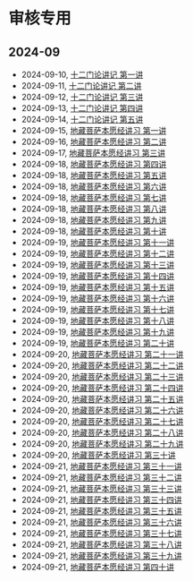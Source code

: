 # 审核专用

## 2024-09

- 2024-09-10, [十二门论讲记 第一讲](../jiangji/2024/09/10.md)
- 2024-09-11, [十二门论讲记 第二讲](../jiangji/2024/09/11.md)
- 2024-09-12, [十二门论讲记 第三讲](../jiangji/09/12.md)
- 2024-09-13, [十二门论讲记 第四讲](../jiangji/09/13.md)
- 2024-09-14, [十二门论讲记 第五讲](../jiangji/09/14.md)
- 2024-09-15, [地藏菩萨本愿经讲习 第一讲](../jiangji/dizangjing/10/1.md)
- 2024-09-16, [地藏菩萨本愿经讲习 第二讲](../jiangji/dizangjing/10/2.md)
- 2024-09-17, [地藏菩萨本愿经讲习 第三讲](../jiangji/dizangjing/10/3.md)
- 2024-09-18, [地藏菩萨本愿经讲习 第四讲](../jiangji/dizangjing/10/4.md)
- 2024-09-18, [地藏菩萨本愿经讲习 第五讲](../jiangji/dizangjing/10/5.md)
- 2024-09-18, [地藏菩萨本愿经讲习 第六讲](../jiangji/dizangjing/10/6.md)
- 2024-09-18, [地藏菩萨本愿经讲习 第七讲](../jiangji/dizangjing/10/7.md)
- 2024-09-18, [地藏菩萨本愿经讲习 第八讲](../jiangji/dizangjing/10/8.md)
- 2024-09-18, [地藏菩萨本愿经讲习 第九讲](../jiangji/dizangjing/10/9.md)
- 2024-09-18, [地藏菩萨本愿经讲习 第十讲](../jiangji/dizangjing/10/10.md)
- 2024-09-19, [地藏菩萨本愿经讲习 第十一讲](../jiangji/dizangjing/20/11.md)
- 2024-09-19, [地藏菩萨本愿经讲习 第十二讲](../jiangji/dizangjing/20/12.md)
- 2024-09-19, [地藏菩萨本愿经讲习 第十三讲](../jiangji/dizangjing/20/13.md)
- 2024-09-19, [地藏菩萨本愿经讲习 第十四讲](../jiangji/dizangjing/20/14.md)
- 2024-09-19, [地藏菩萨本愿经讲习 第十五讲](../jiangji/dizangjing/20/15.md)
- 2024-09-19, [地藏菩萨本愿经讲习 第十六讲](../jiangji/dizangjing/20/16.md)
- 2024-09-19, [地藏菩萨本愿经讲习 第十七讲](../jiangji/dizangjing/20/17.md)
- 2024-09-19, [地藏菩萨本愿经讲习 第十八讲](../jiangji/dizangjing/20/18.md)
- 2024-09-19, [地藏菩萨本愿经讲习 第十九讲](../jiangji/dizangjing/20/19.md)
- 2024-09-19, [地藏菩萨本愿经讲习 第二十讲](../jiangji/dizangjing/20/20.md)
- 2024-09-20, [地藏菩萨本愿经讲习 第二十一讲](../jiangji/dizangjing/30/21.md)
- 2024-09-20, [地藏菩萨本愿经讲习 第二十二讲](../jiangji/dizangjing/30/22.md)
- 2024-09-20, [地藏菩萨本愿经讲习 第二十三讲](../jiangji/dizangjing/30/23.md)
- 2024-09-20, [地藏菩萨本愿经讲习 第二十四讲](../jiangji/dizangjing/30/24.md)
- 2024-09-20, [地藏菩萨本愿经讲习 第二十五讲](../jiangji/dizangjing/30/25.md)
- 2024-09-20, [地藏菩萨本愿经讲习 第二十六讲](../jiangji/dizangjing/30/26.md)
- 2024-09-20, [地藏菩萨本愿经讲习 第二十七讲](../jiangji/dizangjing/30/27.md)
- 2024-09-20, [地藏菩萨本愿经讲习 第二十八讲](../jiangji/dizangjing/30/28.md)
- 2024-09-20, [地藏菩萨本愿经讲习 第二十九讲](../jiangji/dizangjing/30/29.md)
- 2024-09-20, [地藏菩萨本愿经讲习 第三十讲](../jiangji/dizangjing/30/30.md)
- 2024-09-21, [地藏菩萨本愿经讲习 第三十一讲](../jiangji/dizangjing/40/31.md)
- 2024-09-21, [地藏菩萨本愿经讲习 第三十二讲](../jiangji/dizangjing/40/32.md)
- 2024-09-21, [地藏菩萨本愿经讲习 第三十三讲](../jiangji/dizangjing/40/33.md)
- 2024-09-21, [地藏菩萨本愿经讲习 第三十四讲](../jiangji/dizangjing/40/34.md)
- 2024-09-21, [地藏菩萨本愿经讲习 第三十五讲](../jiangji/dizangjing/40/35.md)
- 2024-09-21, [地藏菩萨本愿经讲习 第三十六讲](../jiangji/dizangjing/40/36.md)
- 2024-09-21, [地藏菩萨本愿经讲习 第三十七讲](../jiangji/dizangjing/40/37.md)
- 2024-09-21, [地藏菩萨本愿经讲习 第三十八讲](../jiangji/dizangjing/40/38.md)
- 2024-09-21, [地藏菩萨本愿经讲习 第三十九讲](../jiangji/dizangjing/40/39.md)
- 2024-09-21, [地藏菩萨本愿经讲习 第四十讲](../jiangji/dizangjing/40/40.md)
<!-- - 2024-10-25, [地藏菩萨本愿经讲习 第四十一讲](./2024/10/25.md)
- 2024-10-26, [地藏菩萨本愿经讲习 第四十二讲](./2024/10/26.md)
- 2024-10-27, [地藏菩萨本愿经讲习 第四十三讲](./2024/10/27.md)
- 2024-10-28, [地藏菩萨本愿经讲习 第四十四讲](./2024/10/28.md)
- 2024-10-29, [地藏菩萨本愿经讲习 第四十五讲](./2024/10/29.md)
- 2024-10-30, [地藏菩萨本愿经讲习 第四十六讲](./2024/10/30.md)
- 2024-10-31, [地藏菩萨本愿经讲习 第四十七讲](./2024/10/31.md) -->

